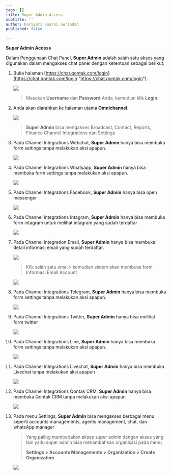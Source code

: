 ```yaml
---
tags: []
title: Super Admin Access
subtitle: ''
author: hariyati suarni nurindah
published: false

---
```

**Super Admin Access**

Dalam Penggunaan Chat Panel, **Super Admin** adalah salah satu akses yang digunakan dalam mengakses chat panel dengan ketentuan sebagai berikut;

 1. Buka halaman [https://chat.qontak.com/login](https://chat.qontak.com/login "https://chat.qontak.com/login").

    ![](/uploads/login-qontak-c.png)

    > Masukan **Username** dan **Password** Anda, kemudian klik **Login**.
 2. Anda akan diarahkan ke halaman utama **Omnichannel**.

    ![](/uploads/superadmin1.PNG)

    > **Super Admin** bisa mengakses Broadcast, Contact, Reports, Finance Channel Integrations dan Settings
 3. Pada Channel Integrations Webchat, **Super Admin** hanya bisa membuka form settings tanpa melakukan aksi apapun.

    ![](/uploads/supervisor2.PNG)
 4. Pada Channel Integrations  Whatsapp, **Super Admin** hanya bisa membuka form settings tanpa melakukan aksi apapun.

    ![](/uploads/supervisor3.PNG)
 5. Pada Channel Integrations  Facebook, **Super Admin** hanya bisa open messenger

    ![](/uploads/supervisor4.PNG)
 6. Pada Channel Integrations Intagram, **Super Admin** hanya bisa membuka form intagram untuk melihat intagram yang sudah terdaftar

    ![](/uploads/supervisor5.PNG)
 7. Pada Channel Integration Email, **Super Admin** hanya bisa membuka detail informasi email yang sudah terdaftar.

    ![](/uploads/supervisor6.PNG)

    > Klik salah satu email> kemudian sistem akan membuka form Informasi Email Account

    ![](/uploads/supervisor6-6.PNG)
 8. Pada Channel Integrations Telegram, **Super Admin** hanya bisa membuka form settings tanpa melakukan aksi apapun.

    ![](/uploads/supervisor7.PNG)
 9. Pada Channel Integrations Twitter, **Super Admin** hanya bisa melihat form twitter

    ![](/uploads/supervisor8.PNG)
10. Pada Channel Integrations Line, **Super Admin** hanya bisa membuka form settings tanpa melakukan aksi apapun.

    ![](/uploads/supervisor9.PNG)
11. Pada Channel Integrations Livechat, **Super Admin** hanya bisa membuka Livechat tanpa melakukan aksi apapun

    ![](/uploads/supervisor10.PNG)
12. Pada Channel Integrations  Qontak CRM, **Super Admin** hanya bisa membuka Qontak CRM tanpa melakukan aksi apapun

    ![](/uploads/supervisor11.PNG)
13. Pada menu Settings,  **Super Admin** bisa mengakses berbagai menu seperti accounts managements, agents management, chat, dan whatsApp manager

    > Yang paling membedakan akses super admin dengan akses yang lain yaitu super admin bisa menambahkan organisasi pada menu 
    >
    > **Settings > Accounts Managements > Organization > Create Organization**

    ![](/uploads/superadmin2.PNG)